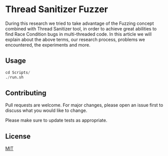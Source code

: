 
# Thread Sanitizer Fuzzer
During this research we tried to take advantage of the Fuzzing concept combined with Thread Sanitizer tool, in order to achieve great abilities to find Race Condition bugs in multi-threaded code. In this article we will explain about the above terms, our research process, problems we encountered, the experiments and more.

## Usage

```python
cd Scripts/
./run.sh
```

## Contributing
Pull requests are welcome. For major changes, please open an issue first to discuss what you would like to change.

Please make sure to update tests as appropriate.

## License
[MIT](https://choosealicense.com/licenses/mit/)

